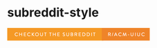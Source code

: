 # subreddit-style

[![forthebadge](https://github.com/acm-uiuc/subreddit-style/blob/master/badge-small.png?raw=true)](https://reddit.com/r/acm-uiuc)
